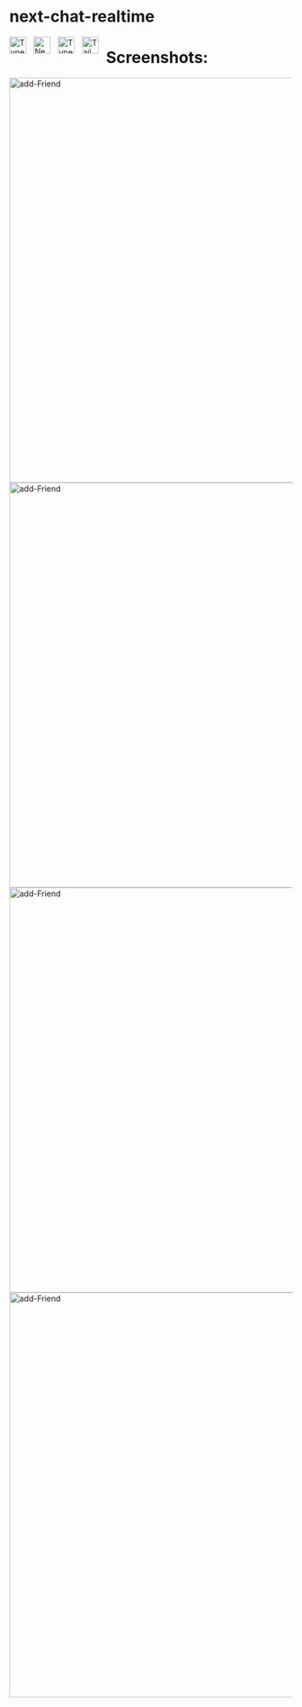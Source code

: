# next-chat-realtime

<img align="left" alt="TypeScript" width="30px" style="padding-right:10px;" src="https://www.vectorlogo.zone/logos/reactjs/reactjs-icon.svg" />
<img align="left" alt="NextJS" width="30px" style="padding-right:10px;" src="https://cdn.jsdelivr.net/gh/devicons/devicon/icons/nextjs/nextjs-original.svg" />
<img align="left" alt="TypeScript" width="30px" style="padding-right:10px;" src="https://cdn.jsdelivr.net/gh/devicons/devicon/icons/typescript/typescript-plain.svg" />
<img align="left" alt="Tailwind" width="30px" style="padding-right:10px;" src="https://cdn.jsdelivr.net/gh/devicons/devicon/icons/tailwindcss/tailwindcss-plain.svg" />

# Screenshots: 

<img alt="add-Friend" width="720" src="https://i.postimg.cc/BZ29Ttwx/add-Friend.png"/>
<img alt="add-Friend" width="720" src="https://i.postimg.cc/Bbfx2mwf/add-Friend-Request.png"/>
<img alt="add-Friend" width="720" src="https://i.postimg.cc/7P1zpMWb/add-Friend-Success.png"/>
<img alt="add-Friend" width="720" src="https://i.postimg.cc/FKJdGjSr/chat.png"/>
